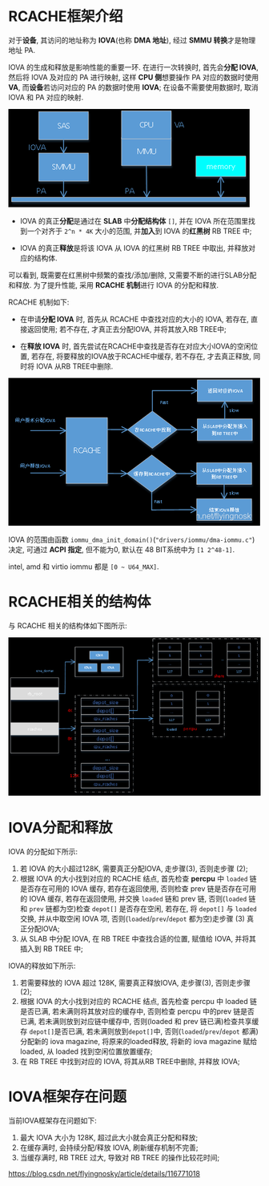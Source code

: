 
# RCACHE框架介绍

对于**设备**, 其访问的地址称为 **IOVA**(也称 **DMA 地址**), 经过 **SMMU 转换**才是物理地址 PA.

IOVA 的生成和释放是影响性能的重要一环. 在进行一次转换时, 首先会**分配 IOVA**, 然后将 IOVA 及对应的 PA 进行映射, 这样 **CPU 侧**想要操作 PA 对应的数据时使用 **VA**, 而**设备**若访问对应的 PA 的数据时使用 **IOVA**; 在设备不需要使用数据时, 取消 IOVA 和 PA 对应的映射.

![2022-08-14-00-33-12.png](./images/2022-08-14-00-33-12.png)

* IOVA 的真正**分配**是通过在 **SLAB** 中**分配结构体** `[]`, 并在 IOVA 所在范围里找到一个对齐于 `2^n * 4K` 大小的范围, 并**加入**到 IOVA 的**红黑树** RB TREE 中; 

* IOVA 的真正**释放**是将该 IOVA 从 IOVA 的红黑树 RB TREE 中取出, 并释放对应的结构体.

可以看到, 既需要在红黑树中频繁的查找/添加/删除, 又需要不断的进行SLAB分配和释放. 为了提升性能, 采用 **RCACHE 机制**进行 IOVA 的分配和释放.

RCACHE 机制如下:

* 在申请**分配 IOVA** 时, 首先从 RCACHE 中查找对应的大小的 IOVA, 若存在, 直接返回使用; 若不存在, 才真正去分配IOVA, 并将其放入RB TREE中;

* 在**释放 IOVA** 时, 首先尝试在RCACHE中查找是否存在对应大小IOVA的空闲位置, 若存在, 将要释放的IOVA放于RCACHE中缓存, 若不存在, 才去真正释放, 同时将 IOVA 从RB TREE中删除.

![2022-08-14-00-35-23.png](./images/2022-08-14-00-35-23.png)

IOVA 的范围由函数 `iommu_dma_init_domain()`(`"drivers/iommu/dma-iommu.c"`) 决定, 可通过 **ACPI 指定**, 但不能为0, 默认在 48 BIT系统中为 `[1 2^48-1]`.

intel, amd 和 virtio iommu 都是 `[0 ~ U64_MAX]`.

# RCACHE相关的结构体

与 RCACHE 相关的结构体如下图所示:

![2022-08-14-00-36-40.png](./images/2022-08-14-00-36-40.png)

# IOVA分配和释放

IOVA 的分配如下所示:

1. 若 IOVA 的大小超过128K, 需要真正分配IOVA, 走步骤(3), 否则走步骤 (2);
2. 根据 IOVA 的大小找到对应的 RCACHE 结点, 首先检查 **percpu** 中 `loaded` 链是否存在可用的 IOVA 缓存, 若存在返回使用, 否则检查 prev 链是否存在可用的 IOVA 缓存, 若存在返回使用, 并交换 `loaded` 链和 prev 链, 否则(`loaded` 链和 `prev` 链都为空)检查 `depot[]` 是否存在空闲, 若存在, 将 `depot[]` 与 `loaded` 交换, 并从中取空闲 IOVA 项, 否则(`loaded`/`prev`/`depot` 都为空)走步骤 (3) 真正分配IOVA;
3. 从 SLAB 中分配 IOVA, 在 RB TREE 中查找合适的位置, 赋值给 IOVA, 并将其插入到 RB TREE 中;

IOVA的释放如下所示:

1. 若需要释放的 IOVA 超过 128K, 需要真正释放IOVA, 走步骤(3), 否则走步骤(2);
2. 根据 IOVA 的大小找到对应的 RCACHE 结点, 首先检查 percpu 中 loaded 链是否已满, 若未满则将其放对应的缓存中, 否则检查 percpu 中的prev 链是否已满, 若未满则放到对应链中缓存中, 否则(loaded 和 prev 链已满)检查共享缓存 `depot[]`是否已满, 若未满则放到`depot[]`中, 否则(`loaded`/`prev`/`depot` 都满)分配新的 iova magazine, 将原来的loaded释放, 将新的 iova magazine 赋给 loaded, 从 loaded 找到空闲位置放置缓存;
3. 在 RB TREE 中找到对应的 IOVA, 将其从RB TREE中删除, 并释放 IOVA;

# IOVA框架存在问题

当前IOVA框架存在问题如下:

1. 最大 IOVA 大小为 128K, 超过此大小就会真正分配和释放;
2. 在缓存满时, 会持续分配/释放 IOVA, 刷新缓存机制不完善;
3. 当缓存满时, RB TREE 过大, 导致对 RB TREE 的操作比较花时间;

https://blog.csdn.net/flyingnosky/article/details/116771018